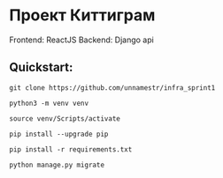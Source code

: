 # Проект Киттиграм

Frontend: ReactJS
Backend: Django api

## Quickstart:

```
git clone https://github.com/unnamestr/infra_sprint1
```

```
python3 -m venv venv
```

```
source venv/Scripts/activate 
```

```
pip install --upgrade pip
```

```
pip install -r requirements.txt
```

```
python manage.py migrate
```